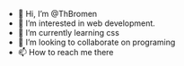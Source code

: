- 👋 Hi, I’m @ThBromen
- 👀 I’m interested in web development.
- 🌱 I’m currently learning css
- 💞️ I’m looking to collaborate on programing
- 📫 How to reach me there

<!---
ThBromen/ThBromen is a ✨ special ✨ repository because its `README.md` (this file) appears on your GitHub profile.
You can click the Preview link to take a look at your changes.
--->

